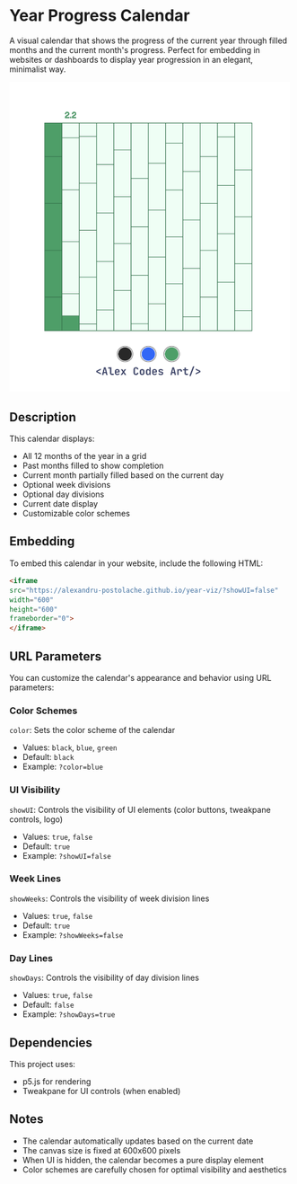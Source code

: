 # Year Progress Calendar

A visual calendar that shows the progress of the current year through filled months and the current month's progress. Perfect for embedding in websites or dashboards to display year progression in an elegant, minimalist way.

<img src="example.png" style="margin: 0 auto;" width="500" alt="Year Progress Calendar Example"/>

## Description

This calendar displays:
- All 12 months of the year in a grid
- Past months filled to show completion
- Current month partially filled based on the current day
- Optional week divisions
- Optional day divisions
- Current date display
- Customizable color schemes

## Embedding

To embed this calendar in your website, include the following HTML:

```html
<iframe
src="https://alexandru-postolache.github.io/year-viz/?showUI=false"
width="600"
height="600"
frameborder="0">
</iframe>
```

## URL Parameters

You can customize the calendar's appearance and behavior using URL parameters:

### Color Schemes
`color`: Sets the color scheme of the calendar
- Values: `black`, `blue`, `green`
- Default: `black`
- Example: `?color=blue`

### UI Visibility
`showUI`: Controls the visibility of UI elements (color buttons, tweakpane controls, logo)
- Values: `true`, `false`
- Default: `true`
- Example: `?showUI=false`

### Week Lines
`showWeeks`: Controls the visibility of week division lines
- Values: `true`, `false`
- Default: `true`
- Example: `?showWeeks=false`

### Day Lines
`showDays`: Controls the visibility of day division lines
- Values: `true`, `false`
- Default: `false`
- Example: `?showDays=true`


## Dependencies

This project uses:
- p5.js for rendering
- Tweakpane for UI controls (when enabled)

## Notes

- The calendar automatically updates based on the current date
- The canvas size is fixed at 600x600 pixels
- When UI is hidden, the calendar becomes a pure display element
- Color schemes are carefully chosen for optimal visibility and aesthetics